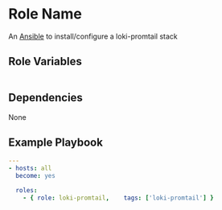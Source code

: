 # Role Name

An [Ansible](https://www.ansible.com) to install/configure a loki-promtail stack

## Role Variables

```yaml
```

## Dependencies

None

## Example Playbook

```yaml
---
- hosts: all
  become: yes

  roles:
    - { role: loki-promtail,    tags: ['loki-promtail'] }
```
